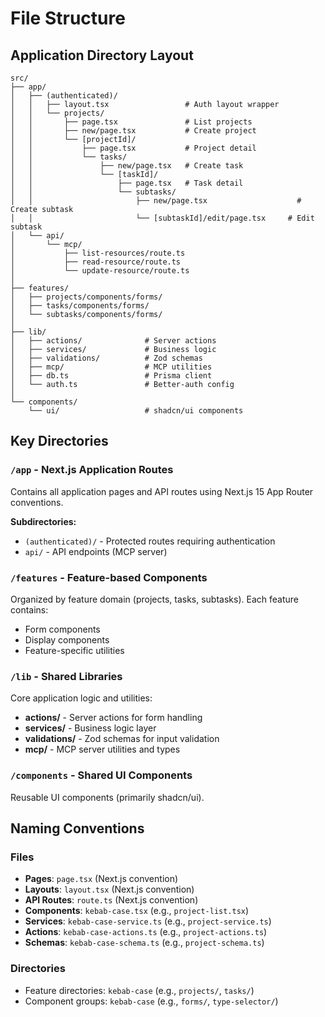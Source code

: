 # File Structure

## Application Directory Layout

```
src/
├── app/
│   ├── (authenticated)/
│   │   ├── layout.tsx                 # Auth layout wrapper
│   │   └── projects/
│   │       ├── page.tsx               # List projects
│   │       ├── new/page.tsx           # Create project
│   │       └── [projectId]/
│   │           ├── page.tsx           # Project detail
│   │           └── tasks/
│   │               ├── new/page.tsx   # Create task
│   │               └── [taskId]/
│   │                   ├── page.tsx   # Task detail
│   │                   └── subtasks/
│   │                       ├── new/page.tsx                    # Create subtask
│   │                       └── [subtaskId]/edit/page.tsx     # Edit subtask
│   └── api/
│       └── mcp/
│           ├── list-resources/route.ts
│           ├── read-resource/route.ts
│           └── update-resource/route.ts
│
├── features/
│   ├── projects/components/forms/
│   ├── tasks/components/forms/
│   └── subtasks/components/forms/
│
├── lib/
│   ├── actions/              # Server actions
│   ├── services/             # Business logic
│   ├── validations/          # Zod schemas
│   ├── mcp/                  # MCP utilities
│   ├── db.ts                 # Prisma client
│   └── auth.ts               # Better-auth config
│
└── components/
    └── ui/                   # shadcn/ui components
```

## Key Directories

### `/app` - Next.js Application Routes

Contains all application pages and API routes using Next.js 15 App Router conventions.

**Subdirectories:**

- `(authenticated)/` - Protected routes requiring authentication
- `api/` - API endpoints (MCP server)

### `/features` - Feature-based Components

Organized by feature domain (projects, tasks, subtasks). Each feature contains:

- Form components
- Display components
- Feature-specific utilities

### `/lib` - Shared Libraries

Core application logic and utilities:

- **actions/** - Server actions for form handling
- **services/** - Business logic layer
- **validations/** - Zod schemas for input validation
- **mcp/** - MCP server utilities and types

### `/components` - Shared UI Components

Reusable UI components (primarily shadcn/ui).

## Naming Conventions

### Files

- **Pages**: `page.tsx` (Next.js convention)
- **Layouts**: `layout.tsx` (Next.js convention)
- **API Routes**: `route.ts` (Next.js convention)
- **Components**: `kebab-case.tsx` (e.g., `project-list.tsx`)
- **Services**: `kebab-case-service.ts` (e.g., `project-service.ts`)
- **Actions**: `kebab-case-actions.ts` (e.g., `project-actions.ts`)
- **Schemas**: `kebab-case-schema.ts` (e.g., `project-schema.ts`)

### Directories

- Feature directories: `kebab-case` (e.g., `projects/`, `tasks/`)
- Component groups: `kebab-case` (e.g., `forms/`, `type-selector/`)
